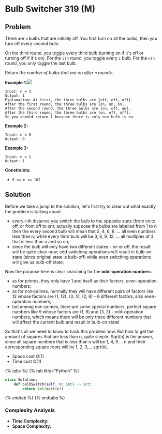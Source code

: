 # Bulb Switcher 319 (M)

## Problem

There are `n` bulbs that are initially off. You first turn on all the bulbs, then you turn off every second bulb.

On the third round, you toggle every third bulb (turning on if it's off or turning off if it's on). For the `ith` round, you toggle every `i` bulb. For the `nth` round, you only toggle the last bulb.

Return _the number of bulbs that are on after `n` rounds_.

**Example 1:**![](https://assets.leetcode.com/uploads/2020/11/05/bulb.jpg)

```
Input: n = 3
Output: 1
Explanation: At first, the three bulbs are [off, off, off].
After the first round, the three bulbs are [on, on, on].
After the second round, the three bulbs are [on, off, on].
After the third round, the three bulbs are [on, off, off]. 
So you should return 1 because there is only one bulb is on.
```

**Example 2:**

```
Input: n = 0
Output: 0
```

**Example 3:**

```
Input: n = 1
Output: 1
```

**Constraints:**

* `0 <= n <= 109`

## Solution&#x20;

Before we take a jump to the solution, let's first try to clear out what exactly the problem is talking about:

* every i-th distance you switch the bulb to the opposite state (from on to off, or from off to on); actually suppose the bulbs are labelled from 1 to n then the every second bulb will mean that 2, 4, 6, 8, ... all even numbers less than n; while every third bulb will be 3, 6, 9, 12, ... all multiples of 3 that is less than n and so on;
* since the bulb will only have two different states - on or off, the result will be quite clear now; odd switching operations will result in bulb-on state (since original state is bulb-off) while even switching operations will give us bulb-off state;

Now the purpose here is clear searching for the **odd-operation numbers**:

* as for primes, they only have 1 and itself as their factors, even-operation numbers;
* as for non-primes, normally they will have different pairs of factors like 12 whose factors are (1, 12), (3, 4), (2, 6) - 6 different factors, also even-operation numbers;
* but among non-primes, there are some special numbers, perfect square numbers like 9 whose factors are (1, 9) and (3, 3) - odd-operation numbers, which means there will be only three different numbers that will affect the current bulb and result in bulb-on state!

So that's all we need to know to hack this problem now. But how to get the amount of squares that are less than n, quite simple. Sqrt(n) is the answer, since all square numbers that is less than n will be 1, 4, 9 ... n and their corresponding square roots will be 1, 2, 3,... sqrt(n).

* Space cost O(1)
* Time cost O(1)

{% tabs %}
{% tab title="Python" %}
```python
class Solution:
    def bulbSwitch(self, n: int) -> int:
        return int(sqrt(n))
```
{% endtab %}
{% endtabs %}

### Complexity Analysis

* **Time Complexity:**&#x20;
* **Space Complexity:**&#x20;
